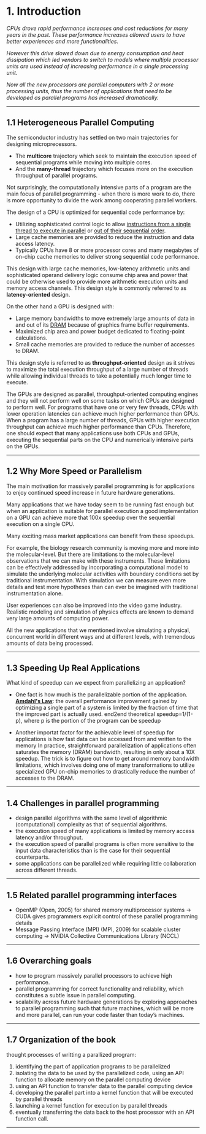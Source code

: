 # 1. Introduction

*CPUs drove rapid performance increases and cost reductions for many years in the past. These performance increases allowed users to have better experiences and more functionalities.*

*However this drive slowed down due to energy consumption and heat dissipation which led vendors to switch to models where multiple processor units are used instead of increasing performance in a single processing unit.*

*Now all the new processors are parallel computers with 2 or more processing units, thus the number of applications that need to be developed as parallel programs has increased dramatically.*

---

## 1.1 Heterogeneous Parallel Computing

The semiconductor industry has settled on two main trajectories for designing microprecessors.

- The **multicore** trajectory which seek to maintain the execution speed of sequential programs while moving into multiple cores.
- And the **many-thread** trajectory which focuses more on the execution throughput of parallel programs.

Not surprisingly, the computationally intensive parts of a program are the main focus of parallel programming - when there is more work to do, there is more opportunity to divide the work among cooperating parallel workers.

The design of a CPU is optimized for sequential code performance by:

- Utilizing sophisticated control logic to allow [instructions from a single thread to execute in parallel](https://en.wikipedia.org/wiki/Instruction-level_parallelism) or [out of their sequential order](https://en.wikipedia.org/wiki/Out-of-order_execution).
- Large cache memories are provided to reduce the instruction and data access latency.
- Typically CPUs have 8 or more processor cores and many megabytes of on-chip cache memories to deliver strong sequential code performance.

This design with large cache memories, low-latency arithmetic units and sophisticated operand delivery logic consume chip area and power that could be otherwise used to provide more arithmetic execution units and memory access channels. This design style is commonly referred to as **latency-oriented** design.

On the other hand a GPU is designed with:

- Large memory bandwidths to move extremely large amounts of data in and out of its [DRAM](https://en.wikipedia.org/wiki/Dynamic_random-access_memory) because of graphics frame buffer requirements.
- Maximized chip area and power budget dedicated to floating-point calculations.
- Small cache memories are provided to reduce the number of accesses to DRAM.

This design style is referred to as **throughput-oriented** design as it strives to maximize the total execution throughput of a large number of threads while allowing individual threads to take a potentially much longer time to execute.

The GPUs are designed as parallel, throughput-oriented computing engines and they will not perform well on some tasks on which CPUs are designed to perform well. For programs that have one or very few threads, CPUs with lower operation latencies can achieve much higher performance than GPUs. When a program has a large number of threads, GPUs with higher execution throughput can achieve much higher performance than CPUs. Therefore, one should expect that many applications use both CPUs and GPUs, executing the sequential parts on the CPU and numerically intensive parts on the GPUs.

---

## 1.2 Why More Speed or Parallelism

The main motivation for massively parallel programming is for applications to enjoy continued speed increase in future hardware generations.

Many applications that we have today seem to be running fast enough but when an application is suitable for parallel execution a good implementation on a GPU can achieve more that 100x speedup over the sequential execution on a single CPU.

Many exciting mass market applications can benefit from these speedups.

For example, the biology research community is moving more and more into the molecular-level. But there are limitations to the molecular-level observations that we can make with these instruments. These limitations can be effectively addressed by incorporating a computational model to simulate the underlying molecular activities with boundary conditions set by traditional instrumentation. With simulation we can measure even more details and test more hypotheses than can ever be imagined with traditional instrumentation alone.

User experiences can also be improved into the video game industry. Realistic modeling and simulation of physics effects are known to demand very large amounts of computing power.

All the new applications that we mentioned involve simulating a physical, concurrent world in different ways and at different levels, with tremendous amounts of data being processed.

---

## 1.3 Speeding Up Real Applications

What kind of speedup can we expect from parallelizing an application?  
- One fact is how much is the parallelizable portion of the application.
[**Amdahl's Law**](https://en.wikipedia.org/wiki/Amdahl%27s_law): the overall performance improvement gained by optimizing a single part of a system is limited by the fraction of time that the improved part is actually used.
end2end theoretical speedup=1/(1-p), where p is the portion of the program can be speedup

- Another importat factor for the achievable level of speedup for applications is how fast data can be accessed from and written to the memory
In practice, straightforward parallelization of applications often saturates the memory (DRAM) bandwidth, resulting in only about a 10X speedup. The trick is to figure out how to get around memory bandwidth limitations, which involves doing one of many transformations to utilize specialized GPU on-chip memories to drastically reduce the number of accesses to the DRAM.

---

## 1.4 Challenges in parallel programming
- design parallel algorithms with the same level of algorithmic (computational) complexity as that of sequential algorithms.
- the execution speed of many applications is limited by memory access latency and/or throughput.
- the execution speed of parallel programs is often more sensitive to the input data characteristics than is the case for their sequential counterparts.
- some applications can be parallelized while requiring little collaboration across different threads.

---

## 1.5 Related parallel programming interfaces
- OpenMP (Open, 2005) for shared memory multiprocessor systems -> CUDA gives programmers explicit control of these parallel programming details
- Message Passing Interface (MPI) (MPI, 2009) for scalable cluster computing -> NVIDIA Collective Communications Library (NCCL)

---

## 1.6 Overarching goals
- how to program massively parallel processors to achieve high performance.
- parallel programming for correct functionality and reliability, which constitutes a subtle issue in parallel computing.
- scalability across future hardware generations by exploring approaches to parallel programming such that future machines, which will be more and more parallel, can run your code faster than today’s machines.

---

## 1.7 Organization of the book
thought processes of writting a parallized program:
1. identifying the part of application programs to be parallelized
2. isolating the data to be used by the parallelized code, using an API function to allocate memory on the parallel computing device
3. using an API function to transfer data to the parallel computing device
4. developing the parallel part into a kernel function that will be executed by parallel threads
5. launching a kernel function for execution by parallel threads
6. eventually transferring the data back to the host processor with an API function call.

---
